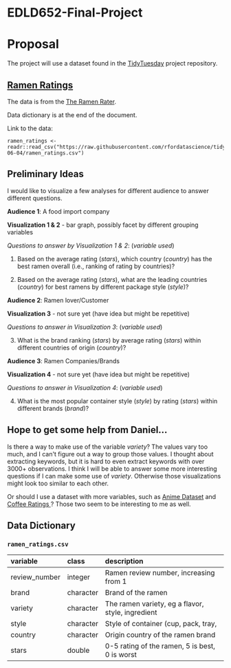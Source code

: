 # EDLD652-Final-Project

# Proposal
The project will use a dataset found in the [TidyTuesday](https://github.com/rfordatascience/tidytuesday) project repository. 


## [Ramen Ratings](https://github.com/rfordatascience/tidytuesday/tree/master/data/2019/2019-06-04)
The data is from the [The Ramen Rater](https://www.theramenrater.com/resources-2/the-list/).

Data dictionary is at the end of the document.

Link to the data:
```
ramen_ratings <- readr::read_csv("https://raw.githubusercontent.com/rfordatascience/tidytuesday/master/data/2019/2019-06-04/ramen_ratings.csv")
```


## Preliminary Ideas
I would like to visualize a few analyses for different audience to answer different questions. 

**Audience 1**: A food import company

**Visualization 1 & 2** - bar graph, possibly facet by different grouping variables

*Questions to answer by Visualization 1 & 2*: (*variable used*)

1. Based on the average rating (*stars*), which country (*country*) has the best ramen overall (i.e., ranking of rating by countries)? 

2. Based on the average rating (*stars*), what are the leading countries (*country*) for best ramens by different package style (*style*)? 

**Audience 2**: Ramen lover/Customer 

**Visualization 3** - not sure yet (have idea but might be repetitive)

*Questions to answer in Visualization 3*: (*variable used*)

3. What is the brand ranking (*stars*) by average rating (*stars*) within different countries of origin (*country*)?

**Audience 3**: Ramen Companies/Brands

**Visualization 4** - not sure yet (have idea but might be repetitive)

*Questions to answer in Visualization 4*: (*variable used*)

4. What is the most popular container style (*style*) by rating (*stars*) within different brands (*brand*)?


## Hope to get some help from Daniel...
Is there a way to make use of the variable *variety*? The values vary too much, and I can't figure out a way to group those values. I thought about extracting keywords, but it is hard to even extract keywords with over 3000+ observations. I think I will be able to answer some more interesting questions if I can make some use of *variety*. Otherwise those visualizations might look too similar to each other. 

Or should I use a dataset with more variables, such as [Anime Dataset](https://github.com/rfordatascience/tidytuesday/tree/master/data/2019/2019-04-23) and [Coffee Ratings
](https://github.com/rfordatascience/tidytuesday/tree/master/data/2020/2020-07-07)? Those two seem to be interesting  to me as well. 


## Data Dictionary

### `ramen_ratings.csv`

|variable      |class     |description |
|:---|:---|:----------|
|review_number |integer   | Ramen review number, increasing from 1 |
|brand         |character | Brand of the ramen |
|variety       |character | The ramen variety, eg a flavor, style, ingredient |
|style         |character | Style of container (cup, pack, tray, |bowl, box, restaurant, can, bar)
|country       |character | Origin country of the ramen brand |
|stars         |double    | 0-5 rating of the ramen, 5 is best, 0 is worst |

